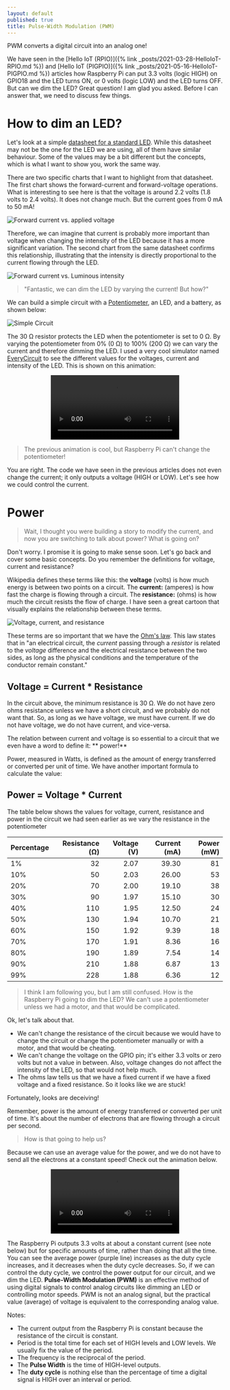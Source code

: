 ```yaml
---
layout: default
published: true
title: Pulse-Width Modulation (PWM)
---
```


PWM converts a digital circuit into an analog one!

We have seen in the [Hello IoT (RPIO)]({% link _posts/2021-03-28-HelloIoT-RPIO.md %}) and [Hello IoT (PIGPIO)]({% link _posts/2021-05-16-HelloIoT-PIGPIO.md %}) articles how Raspberry Pi can put 3.3 volts (logic HIGH) on GPIO18 and the LED turns ON, or 0 volts (logic LOW) and the LED turns OFF. But can we dim the LED? Great question! I am glad you asked. Before I can answer that, we need to discuss few things.

# How to dim an LED?

Let's look at a simple [datasheet for a standard LED](https://marktechopto.com/pdf/products/datasheet/MT4118-HR-A.pdf). While this datasheet may not be the one for the LED we are using, all of them have similar behaviour. Some of the values may be a bit different but the concepts, which is what I want to show you, work the same way.

There are two specific charts that I want to highlight from that datasheet. The first chart shows the forward-current and forward-voltage operations. What is interesting to see here is that the voltage is around 2.2 volts (1.8 volts to 2.4 volts). It does not change much. But the current goes from 0 mA to 50 mA!

![Forward current vs. applied voltage](/assets/blog/2021-05-30/LED_Chart01.png)

Therefore, we can imagine that current is probably more important than voltage when changing the intensity of the LED because it has a more significant variation. The second chart from the same datasheet confirms this relationship, illustrating that the intensity is directly proportional to the current flowing through the LED.

![Forward current vs. Luminous intensity](/assets/blog/2021-05-30/LED_Chart02.png)

> "Fantastic, we can dim the LED by varying the current! But how?"

We can build a simple circuit with a [Potentiometer](https://en.wikipedia.org/wiki/Potentiometer), an LED, and a battery, as shown below:

![Simple Circuit](/assets/blog/2021-05-30/PWM_01.png)

The 30 Ω resistor protects the LED when the potentiometer is set to 0 Ω. By varying the potentiometer from 0% (0 Ω) to 100% (200 Ω) we can vary the current and therefore dimming the LED. I used a very cool simulator named [EveryCircuit](https://everycircuit.com/app/) to see the different values for the voltages, current and intensity of the LED. This is shown on this animation:

<p style="text-align:center; max-width: 100%;">
    <video src="/assets/blog/2021-05-30/PWM_01.mov" autoplay controls loop></video>
</p>

> The previous animation is cool, but Raspberry Pi can't change the potentiometer!

You are right. The code we have seen in the previous articles does not even change the current; it only outputs a voltage (HIGH or LOW). Let's see how we could control the current.

# Power

> Wait, I thought you were building a story to modify the current, and now you are switching to talk about power? What is going on?

Don't worry. I promise it is going to make sense soon. Let's go back and cover some basic concepts. Do you remember the definitions for voltage, current and resistance?

Wikipedia defines these terms like this: the **voltage** (volts) is how much energy is between two points on a circuit. The **current:** (amperes) is how fast the charge is flowing through a circuit. The **resistance:** (ohms) is how much the circuit resists the flow of charge. I have seen a great cartoon that visually explains the relationship between these terms.

![Voltage, current, and resistance](/assets/blog/2021-05-30/V-I-R.jpg)

These terms are so important that we have the [Ohm's law](https://simple.wikipedia.org/wiki/Ohm's_law). This law states that in "an electrical circuit, the _current_ passing through a _resistor_ is related to the _voltage_ difference and the electrical resistance between the two sides, as long as the physical conditions and the temperature of the conductor remain constant."

<h2>Voltage = Current * Resistance</h2>

In the circuit above, the minimum resistance is 30 Ω. We do not have zero ohms resistance unless we have a short circuit, and we probably do not want that. So, as long as we have voltage, we must have current. If we do not have voltage, we do not have current, and vice-versa.

The relation between current and voltage is so essential to a circuit that we even have a word to define it: ** power!**

Power, measured in Watts, is defined as the amount of energy transferred or converted per unit of time. We have another important formula to calculate the value:

<h2>Power = Voltage * Current</h2>

The table below shows the values for voltage, current, resistance and power in the circuit we had seen earlier as we vary the resistance in the potentiometer

| Percentage | Resistance (Ω) | Voltage (V) | Current (mA) | Power (mW) |
| ---------- | -------------: | ----------: | -----------: | ---------: |
| 1%         |             32 |        2.07 |        39.30 |         81 |
| 10%        |             50 |        2.03 |        26.00 |         53 |
| 20%        |             70 |        2.00 |        19.10 |         38 |
| 30%        |             90 |        1.97 |        15.10 |         30 |
| 40%        |            110 |        1.95 |        12.50 |         24 |
| 50%        |            130 |        1.94 |        10.70 |         21 |
| 60%        |            150 |        1.92 |         9.39 |         18 |
| 70%        |            170 |        1.91 |         8.36 |         16 |
| 80%        |            190 |        1.89 |         7.54 |         14 |
| 90%        |            210 |        1.88 |         6.87 |         13 |
| 99%        |            228 |        1.88 |         6.36 |         12 |

<p></p>

> I think I am following you, but I am still confused. How is the Raspberry Pi going to dim the LED? We can't use a potentiometer unless we had a motor, and that would be complicated.

Ok, let's talk about that.

- We can't change the resistance of the circuit because we would have to change the circuit or change the potentiometer manually or with a motor, and that would be cheating.
- We can't change the voltage on the GPIO pin; it's either 3.3 volts or zero volts but not a value in between. Also, voltage changes do not affect the intensity of the LED, so that would not help much.
- The ohms law tells us that we have a fixed current if we have a fixed voltage and a fixed resistance. So it looks like we are stuck!

Fortunately, looks are deceiving!

Remember, power is the amount of energy transferred or converted per unit of time. It's about the number of electrons that are flowing through a circuit per second.

> How is that going to help us?

Because we can use an average value for the power, and we do not have to send all the electrons at a constant speed! Check out the animation below.

<p style="text-align:center; max-width: 100%;">
    <video src="/assets/blog/2021-05-30/PWM_02.mov" autoplay controls loop></video>
</p>

The Raspberry Pi outputs 3.3 volts at about a constant current (see note below) but for specific amounts of time, rather than doing that all the time. You can see the average power (purple line) increases as the duty cycle increases, and it decreases when the duty cycle decreases. So, if we can control the duty cycle, we control the power output for our circuit, and we dim the LED. **Pulse-Width Modulation (PWM)** is an effective method of using digital signals to control analog circuits like dimming an LED or controlling motor speeds. PWM is not an analog signal, but the practical value (average) of voltage is equivalent to the corresponding analog value.

Notes:

- The current output from the Raspberry Pi is constant because the resistance of the circuit is constant.
- Period is the total time for each set of HIGH levels and LOW levels. We usually fix the value of the period.
- The frequency is the reciprocal of the period.
- The **Pulse Width** is the time of HIGH-level outputs.
- The **duty cycle** is nothing else than the percentage of time a digital signal is HIGH over an interval or period.
